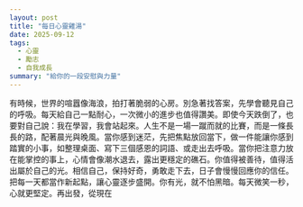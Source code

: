 ```yaml
---
layout: post
title: "每日心靈雞湯"
date: 2025-09-12
tags:
  - 心靈
  - 勵志
  - 自我成長
summary: "給你的一段安慰與力量"
---
```


有時候，世界的喧囂像海浪，拍打著脆弱的心房。別急著找答案，先學會聽見自己的呼吸。每天給自己一點耐心，一次微小的進步也值得讚美。即使今天跌倒了，也要對自己說：我在學習，我會站起來。人生不是一場一蹴而就的比賽，而是一條長長的路，配著晨光與晚風。當你感到迷茫，先把焦點放回當下，做一件能讓你感到踏實的小事，如整理桌面、寫下三個感恩的詞語、或走出去呼吸。當你把注意力放在能掌控的事上，心情會像潮水退去，露出更穩定的礁石。你值得被善待，值得活出屬於自己的光。相信自己，保持好奇，勇敢走下去，日子會慢慢回應你的信任。把每一天都當作新起點，讓心靈逐步盛開。你有光，就不怕黑暗。每天微笑一秒，心就更堅定。再出發，從現在